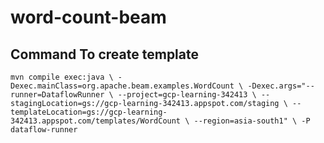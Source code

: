 # word-count-beam



## Command To create template
`
mvn compile exec:java \
     -Dexec.mainClass=org.apache.beam.examples.WordCount \
     -Dexec.args="--runner=DataflowRunner \
                  --project=gcp-learning-342413 \
                  --stagingLocation=gs://gcp-learning-342413.appspot.com/staging \
                  --templateLocation=gs://gcp-learning-342413.appspot.com/templates/WordCount \
                  --region=asia-south1" \
     -P dataflow-runner
`
